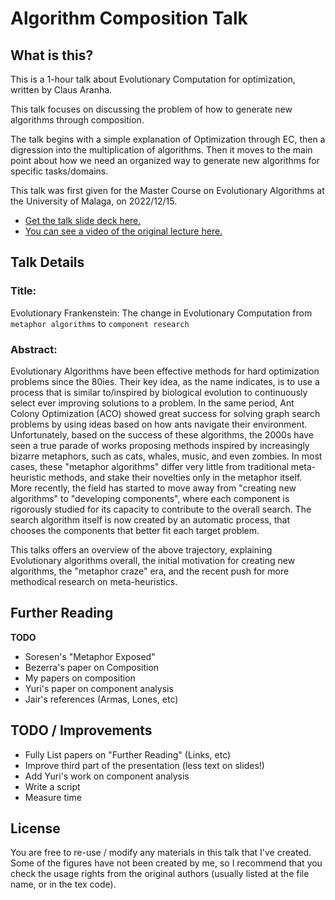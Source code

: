 # Algorithm Composition Talk

## What is this?

This is a 1-hour talk about Evolutionary Computation for optimization,
written by Claus Aranha.

This talk focuses on discussing the problem of how to generate new
algorithms through composition.

The talk begins with a simple explanation of Optimization through EC,
then a digression into the multiplication of algorithms. Then it moves
to the main point about how we need an organized way to generate new
algorithms for specific tasks/domains.

This talk was first given for the Master Course on Evolutionary
Algorithms at the University of Malaga, on 2022/12/15.

- [Get the talk slide deck here.](Lecture_AlgoCluster_2022.pdf)
- [You can see a video of the original lecture here.](https://youtu.be/GBclo6cpYT8)

## Talk Details
### Title:

Evolutionary Frankenstein: The change in Evolutionary Computation
from `metaphor algorithms` to `component research`

### Abstract:

Evolutionary Algorithms have been effective methods for hard
optimization problems since the 80ies. Their key idea, as the name
indicates, is to use a process that is similar to/inspired by
biological evolution to continuously select ever improving solutions
to a problem. In the same period, Ant Colony Optimization (ACO) showed
great success for solving graph search problems by using ideas based
on how ants navigate their environment. Unfortunately, based on the
success of these algorithms, the 2000s have seen a true parade of
works proposing methods inspired by increasingly bizarre metaphors,
such as cats, whales, music, and even zombies. In most cases, these
"metaphor algorithms" differ very little from traditional
meta-heuristic methods, and stake their novelties only in the metaphor
itself. More recently, the field has started to move away from
"creating new algorithms" to "developing components", where each
component is rigorously studied for its capacity to contribute to the
overall search. The search algorithm itself is now created by an
automatic process, that chooses the components that better fit each
target problem.

This talks offers an overview of the above trajectory, explaining
Evolutionary algorithms overall, the initial motivation for creating
new algorithms, the "metaphor craze" era, and the recent push for more
methodical research on meta-heuristics.

## Further Reading

**TODO**

- Soresen's "Metaphor Exposed"
- Bezerra's paper on Composition
- My papers on composition
- Yuri's paper on component analysis
- Jair's references (Armas, Lones, etc)

## TODO / Improvements

- Fully List papers on "Further Reading" (Links, etc)
- Improve third part of the presentation (less text on slides!)
- Add Yuri's work on component analysis
- Write a script
- Measure time

## License

You are free to re-use / modify any materials in this talk that I've
created. Some of the figures have not been created by me, so I
recommend that you check the usage rights from the original authors
(usually listed at the file name, or in the tex code).
